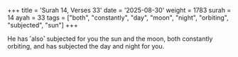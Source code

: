 +++
title = 'Surah 14, Verses 33'
date = '2025-08-30'
weight = 1783
surah = 14
ayah = 33
tags = ["both", "constantly", "day", "moon", "night", "orbiting", "subjected", "sun"]
+++

He has ˹also˺ subjected for you the sun and the moon, both constantly orbiting, and has subjected the day and night for you.